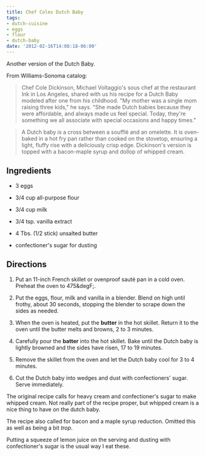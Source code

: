 ```yaml
---
title: Chef Coles Dutch Baby
tags:
- dutch-cuisine
- eggs
- flour
- dutch-baby
date: '2012-02-16T14:08:18-06:00'
---
```

Another version of the Dutch Baby.


From Williams-Sonoma catalog:

> Chef Cole Dickinson, Michael Voltaggio's sous chef at the restaurant
Ink in Los Angeles, shared with us his recipe for a Dutch Baby modeled
after one from his childhood. "My mother was a single mom raising
three kids," he says. "She made Dutch babies because they were
affordable, and always made us feel special. Today, they're something
we all associate with special occasions and happy times."

> A Dutch baby is a cross between a soufflé and an omelette. It is
oven-baked in a hot fry pan rather than cooked on the stovetop,
ensuring a light, fluffy rise with a deliciously crisp
edge. Dickinson's version is topped with a bacon-maple syrup and
dollop of whipped cream.


## Ingredients

* 3 eggs
* 3/4 cup all-purpose flour
* 3/4 cup milk
* 3/4 tsp. vanilla extract
* 4 Tbs. (1/2 stick) unsalted butter

* confectioner's sugar for dusting


## Directions

1.  Put an 11-inch French skillet or ovenproof sauté pan in a cold oven. Preheat the oven to 475&degF;.

1.  Put the eggs, flour, milk and vanilla in a blender. Blend on high until frothy, about 30 seconds, stopping the blender to scrape down the sides as needed.

1.  When the oven is heated, put the **butter** in the hot skillet. Return it to the oven until the butter melts and browns, 2 to 3 minutes.

1.  Carefully pour the **batter** into the hot skillet. Bake until the Dutch baby is lightly browned and the sides have risen, 17 to 19 minutes.

1.  Remove the skillet from the oven and let the Dutch baby cool for 3 to 4 minutes.

1.  Cut the Dutch baby into wedges and dust with confectioners' sugar. Serve immediately.

The original recipe calls for heavy cream and confectioner's sugar
to make whipped cream. Not really part of the recipe proper, but
whipped cream is a nice thing to have on the dutch baby.

The recipe also called for bacon and a maple syrup reduction. Omitted
this as well as being a bit *trop*.

Putting a squeeze of lemon juice on the serving and dusting with
confectioner's sugar is the usual way I eat these.
